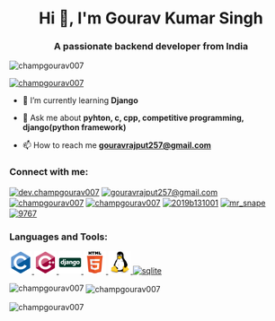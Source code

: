 <h1 align="center">Hi 👋, I'm Gourav Kumar Singh</h1>
<h3 align="center">A passionate backend developer from India</h3>

<p align="left"> <img src="https://komarev.com/ghpvc/?username=champgourav007&label=Profile%20views&color=0e75b6&style=flat" alt="champgourav007" /> </p>

<p align="left"> <a href="https://github.com/ryo-ma/github-profile-trophy"><img src="https://github-profile-trophy.vercel.app/?username=champgourav007" alt="champgourav007" /></a> </p>

- 🌱 I’m currently learning **Django**

- 💬 Ask me about **pyhton, c, cpp, competitive programming, django(python framework)**

- 📫 How to reach me **gouravrajput257@gmail.com**

<h3 align="left">Connect with me:</h3>
<p align="left">
<a href="https://dev.to/dev.champgourav007" target="blank"><img align="center" src="https://cdn.jsdelivr.net/npm/simple-icons@3.0.1/icons/dev-dot-to.svg" alt="dev.champgourav007" height="30" width="40" /></a>
<a href="https://linkedin.com/in/gouravrajput257@gmail.com" target="blank"><img align="center" src="https://raw.githubusercontent.com/rahuldkjain/github-profile-readme-generator/master/src/images/icons/Social/linked-in-alt.svg" alt="gouravrajput257@gmail.com" height="30" width="40" /></a>
<a href="https://instagram.com/champgourav007" target="blank"><img align="center" src="https://raw.githubusercontent.com/rahuldkjain/github-profile-readme-generator/master/src/images/icons/Social/instagram.svg" alt="champgourav007" height="30" width="40" /></a>
<a href="https://www.codechef.com/users/champgourav007" target="blank"><img align="center" src="https://cdn.jsdelivr.net/npm/simple-icons@3.1.0/icons/codechef.svg" alt="champgourav007" height="30" width="40" /></a>
<a href="https://www.hackerrank.com/2019b131001" target="blank"><img align="center" src="https://raw.githubusercontent.com/rahuldkjain/github-profile-readme-generator/master/src/images/icons/Social/hackerrank.svg" alt="2019b131001" height="30" width="40" /></a>
<a href="https://codeforces.com/profile/mr_snape" target="blank"><img align="center" src="https://cdn.jsdelivr.net/npm/simple-icons@3.0.1/icons/codeforces.svg" alt="mr_snape" height="30" width="40" /></a>
<a href="https://discord.gg/9767" target="blank"><img align="center" src="https://raw.githubusercontent.com/rahuldkjain/github-profile-readme-generator/master/src/images/icons/Social/discord.svg" alt="9767" height="30" width="40" /></a>
</p>

<h3 align="left">Languages and Tools:</h3>
<p align="left"> <a href="https://www.cprogramming.com/" target="_blank"> <img src="https://raw.githubusercontent.com/devicons/devicon/master/icons/c/c-original.svg" alt="c" width="40" height="40"/> </a> <a href="https://www.w3schools.com/cpp/" target="_blank"> <img src="https://raw.githubusercontent.com/devicons/devicon/master/icons/cplusplus/cplusplus-original.svg" alt="cplusplus" width="40" height="40"/> </a> <a href="https://www.djangoproject.com/" target="_blank"> <img src="https://raw.githubusercontent.com/devicons/devicon/master/icons/django/django-original.svg" alt="django" width="40" height="40"/> </a> <a href="https://www.w3.org/html/" target="_blank"> <img src="https://raw.githubusercontent.com/devicons/devicon/master/icons/html5/html5-original-wordmark.svg" alt="html5" width="40" height="40"/> </a> <a href="https://www.linux.org/" target="_blank"> <img src="https://raw.githubusercontent.com/devicons/devicon/master/icons/linux/linux-original.svg" alt="linux" width="40" height="40"/> </a> <a href="https://www.sqlite.org/" target="_blank"> <img src="https://www.vectorlogo.zone/logos/sqlite/sqlite-icon.svg" alt="sqlite" width="40" height="40"/> </a> </p>

<p><img align="left" src="https://github-readme-stats.vercel.app/api/top-langs?username=champgourav007&show_icons=true&locale=en&layout=compact" alt="champgourav007" /></p>

<p>&nbsp;<img align="center" src="https://github-readme-stats.vercel.app/api?username=champgourav007&show_icons=true&locale=en" alt="champgourav007" /></p>

<p><img align="center" src="https://github-readme-streak-stats.herokuapp.com/?user=champgourav007&" alt="champgourav007" /></p>
